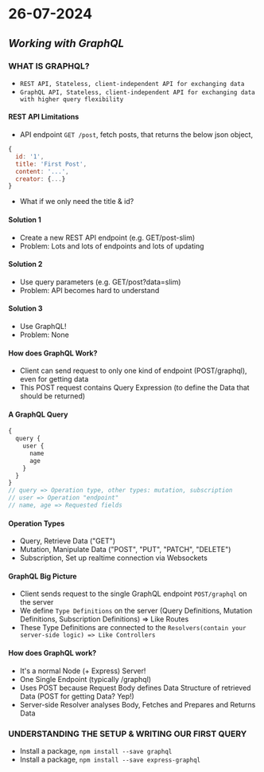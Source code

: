 # 26-07-2024

## *Working with GraphQL*

### WHAT IS GRAPHQL?

- `REST API, Stateless, client-independent API for exchanging data`
- `GraphQL API, Stateless, client-independent API for exchanging data with higher query flexibility`

#### REST API Limitations

- API endpoint `GET /post`, fetch posts, that returns the below json object, 
```javascript
{
  id: '1',
  title: 'First Post',
  content: '...',
  creator: {...}
}
```
- What if we only need the title & id?

#### Solution 1
- Create a new REST API endpoint (e.g. GET/post-slim)
- Problem: Lots and lots of endpoints and lots of updating

#### Solution 2
- Use query parameters (e.g. GET/post?data=slim)
- Problem: API becomes hard to understand

#### Solution 3
- Use GraphQL!
- Problem: None

#### How does GraphQL Work?
- Client can send request to only one kind of endpoint (POST/graphql), even for getting data
- This POST request contains Query Expression (to define the Data that should be returned)

#### A GraphQL Query
```javascript
{
  query {
    user {
      name
      age
    }
  }
}
// query => Operation type, other types: mutation, subscription
// user => Operation "endpoint"
// name, age => Requested fields
```

#### Operation Types
- Query, Retrieve Data ("GET")
- Mutation, Manipulate Data ("POST", "PUT", "PATCH", "DELETE")
- Subscription, Set up realtime connection via Websockets

#### GraphQL Big Picture
- Client sends request to the single GraphQL endpoint `POST/graphql` on the server
- We define `Type Definitions` on the server (Query Definitions, Mutation Definitions, Subscription Definitions) => Like Routes
- These Type Definitions are connected to the `Resolvers(contain your server-side logic) => Like Controllers`

#### How does GraphQL work?
- It's a normal Node (+ Express) Server!
- One Single Endpoint (typically /graphql)
- Uses POST because Request Body defines Data Structure of retrieved Data (POST for getting Data? Yep!)
- Server-side Resolver analyses Body, Fetches and Prepares and Returns Data

### UNDERSTANDING THE SETUP & WRITING OUR FIRST QUERY

- Install a package, `npm install --save graphql`
- Install a package, `npm install --save express-graphql`